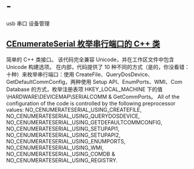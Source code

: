 # -
usb 串口 设备管理

## [CEnumerateSerial 枚举串行端口的 C++ 类](http://www.naughter.com/enumser.html)

简单的 C++ 类接口。
该代码完全兼容 Unicode，并在工作区文件中包含 Unicode 构建选项。
在内部，代码提供了 10 种不同的方式（是的，你没看错：十种）来枚举串行端口：使用 CreateFile、QueryDosDevice、GetDefaultCommConfig，两种使用 Setup API、EnumPorts、WMI、Com Database 的方式，枚举注册表项 HKEY_LOCAL_MACHINE 下的值\HARDWARE\DEVICEMAP\SERIALCOMM & GetCommPorts。
All of the configuration of the code is controlled by the following preprocessor values: NO_CENUMERATESERIAL_USING_CREATEFILE, NO_CENUMERATESERIAL_USING_QUERYDOSDEVICE, NO_CENUMERATESERIAL_USING_GETDEFAULTCOMMCONFIG, NO_CENUMERATESERIAL_USING_SETUPAPI1, NO_CENUMERATESERIAL_USING_SETUPAPI2, NO_CENUMERATESERIAL_USING_ENUMPORTS, NO_CENUMERATESERIAL_USING_WMI, NO_CENUMERATESERIAL_USING_COMDB & NO_CENUMERATESERIAL_USING_REGISTRY.
